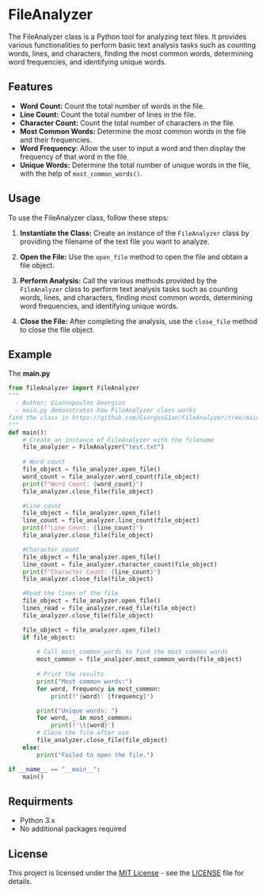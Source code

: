 # FileAnalyzer
The FileAnalyzer class is a Python tool for analyzing text files. It provides various functionalities to perform basic text analysis tasks such as counting words, lines, and characters, finding the most common words, determining word frequencies, and identifying unique words.
## Features
- **Word Count:** Count the total number of words in the file.
- **Line Count:** Count the total number of lines in the file.
- **Character Count:** Count the total number of characters in the file.
- **Most Common Words:** Determine the most common words in the file and their frequencies.
- **Word Frequency:** Allow the user to input a word and then display the frequency of that word in the file.
- **Unique Words:** Determine the total number of unique words in the file, with the help of `most_common_words()`.

## Usage
To use the FileAnalyzer class, follow these steps:

1. **Instantiate the Class:** Create an instance of the `FileAnalyzer` class by providing the filename of the text file you want to analyze.

2. **Open the File:** Use the `open_file` method to open the file and obtain a file object.

3. **Perform Analysis:** Call the various methods provided by the `FileAnalyzer` class to perform text analysis tasks such as counting words, lines, and characters, finding most common words, determining word frequencies, and identifying unique words.

4. **Close the File:** After completing the analysis, use the `close_file` method to close the file object.

## Example
The **main.py**  
```python
from fileAnalyzer import FileAnalyzer
"""
  - Author: Giannopoulos Georgios
  - main.py demonstrates how FileAnalyzer class works
find the class in https://github.com/GiorgosG1an/FileAnalyzer/tree/main
"""
def main():
    # Create an instance of FileAnalyzer with the filename
    file_analyzer = FileAnalyzer("test.txt")
    
    # Word count
    file_object = file_analyzer.open_file()
    word_count = file_analyzer.word_count(file_object)
    print(f"Word Count: {word_count}")
    file_analyzer.close_file(file_object)

    #Line count
    file_object = file_analyzer.open_file()
    line_count = file_analyzer.line_count(file_object)
    print(f"Line Count: {line_count}")
    file_analyzer.close_file(file_object)

    #Character count
    file_object = file_analyzer.open_file()
    line_count = file_analyzer.character_count(file_object)
    print(f"Character Count: {line_count}")
    file_analyzer.close_file(file_object)

    #Read the lines of the file
    file_object = file_analyzer.open_file()
    lines_read = file_analyzer.read_file(file_object)
    file_analyzer.close_file(file_object)

    file_object = file_analyzer.open_file()
    if file_object:
        
        # Call most_common_words to find the most common words
        most_common = file_analyzer.most_common_words(file_object)
        
        # Print the results
        print("Most common words:")
        for word, frequency in most_common:
            print(f"{word}: {frequency}")

        print("Unique words: ")
        for word, _ in most_common:
            print(f'\t{word}')
        # Close the file after use
        file_analyzer.close_file(file_object)
    else:
        print("Failed to open the file.")

if __name__ == "__main__":
    main()
```
## Requirments 
- Python 3.x
- No additional packages required

## License

This project is licensed under the [MIT License](LICENSE) - see the [LICENSE](LICENSE) file for details.

